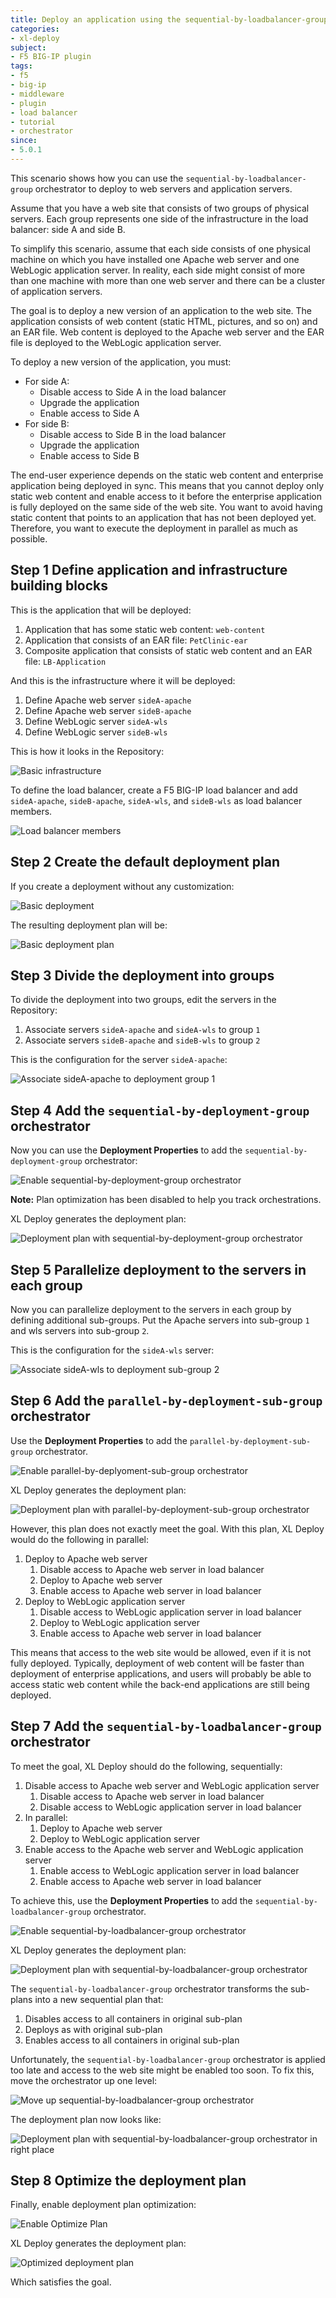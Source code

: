 ```yaml
---
title: Deploy an application using the sequential-by-loadbalancer-group orchestrator
categories:
- xl-deploy
subject:
- F5 BIG-IP plugin
tags:
- f5
- big-ip
- middleware
- plugin
- load balancer
- tutorial
- orchestrator
since:
- 5.0.1
---
```


This scenario shows how you can use the `sequential-by-loadbalancer-group` orchestrator to deploy to web servers and application servers.

Assume that you have a web site that consists of two groups of physical servers. Each group represents one side of the infrastructure in the load balancer: side A and side B.

To simplify this scenario, assume that each side consists of one physical machine on which you have installed one Apache web server and one WebLogic application server. In reality, each side might consist of more than one machine with more than one web server and there can be a cluster of application servers.

The goal is to deploy a new version of an application to the web site. The application consists of web content (static HTML, pictures, and so on) and an EAR file. Web content is deployed to the Apache web server and the EAR file is deployed to the WebLogic application server.

To deploy a new version of the application, you must:

* For side A:
	* Disable access to Side A in the load balancer
	* Upgrade the application 
	* Enable access to Side A
* For side B:
	* Disable access to Side B in the load balancer
	* Upgrade the application 
	* Enable access to Side B

The end-user experience depends on the static web content and enterprise application being deployed in sync. This means that you cannot deploy only static web content and enable access to it before the enterprise application is fully deployed on the same side of the web site. You want to avoid having static content that points to an application that has not been deployed yet. Therefore, you want to execute the deployment in parallel as much as possible.

## Step 1 Define application and infrastructure building blocks

This is the application that will be deployed:

1. Application that has some static web content: `web-content`
2. Application that consists of an EAR file: `PetClinic-ear`
3. Composite application that consists of static web content and an EAR file: `LB-Application`

And this is the infrastructure where it will be deployed:

1. Define Apache web server `sideA-apache`
2. Define Apache web server `sideB-apache`
3. Define WebLogic server `sideA-wls`
4. Define WebLogic server `sideB-wls`

This is how it looks in the Repository:

![Basic infrastructure](images/deploy-using-sequential-by-loadbalancer-orchestrator/basic_infrastructure.png)

To define the load balancer, create a F5 BIG-IP load balancer and add `sideA-apache`, `sideB-apache`, `sideA-wls`, and `sideB-wls` as load balancer members.

![Load balancer members](images/deploy-using-sequential-by-loadbalancer-orchestrator/load_balancer_members.png)

## Step 2 Create the default deployment plan

If you create a deployment without any customization:

![Basic deployment](images/deploy-using-sequential-by-loadbalancer-orchestrator/deployment_1.png)

The resulting deployment plan will be:

![Basic deployment plan](images/deploy-using-sequential-by-loadbalancer-orchestrator/deployment_plan_basic.png)

## Step 3 Divide the deployment into groups

To divide the deployment into two groups, edit the servers in the Repository:

1. Associate servers `sideA-apache` and `sideA-wls` to group `1`
2. Associate servers `sideB-apache` and `sideB-wls` to group `2`

This is the configuration for the server `sideA-apache`:

![Associate sideA-apache to deployment group 1](images/deploy-using-sequential-by-loadbalancer-orchestrator/deployment_group_1.png)

## Step 4 Add the `sequential-by-deployment-group` orchestrator

Now you can use the **Deployment Properties** to add the `sequential-by-deployment-group` orchestrator:

![Enable sequential-by-deployment-group orchestrator](images/deploy-using-sequential-by-loadbalancer-orchestrator/deployment_options_1.png)

**Note:** Plan optimization has been disabled to help you track orchestrations.

XL Deploy generates the deployment plan:

![Deployment plan with sequential-by-deployment-group orchestrator](images/deploy-using-sequential-by-loadbalancer-orchestrator/deployment_plan_sequential_by_group.png)

## Step 5 Parallelize deployment to the servers in each group

Now you can parallelize deployment to the servers in each group by defining additional sub-groups. Put the Apache servers into sub-group `1` and wls servers into sub-group `2`.

This is the configuration for the `sideA-wls` server:

![Associate sideA-wls to deployment sub-group 2](images/deploy-using-sequential-by-loadbalancer-orchestrator/deployment_sub_group_2.png)

## Step 6 Add the `parallel-by-deployment-sub-group` orchestrator

Use the **Deployment Properties** to add the `parallel-by-deployment-sub-group` orchestrator.

![Enable parallel-by-deplyoment-sub-group orchestrator](images/deploy-using-sequential-by-loadbalancer-orchestrator/deployment_options_2.png)

XL Deploy generates the deployment plan:

![Deployment plan with parallel-by-deployment-sub-group orchestrator](images/deploy-using-sequential-by-loadbalancer-orchestrator/deployment_plan_parallel_by_sub_group.png)

However, this plan does not exactly meet the goal. With this plan, XL Deploy would do the following in parallel:

1. Deploy to Apache web server
	1. Disable access to Apache web server in load balancer
	1. Deploy to Apache web server
	1. Enable access to Apache web server in load balancer
1. Deploy to WebLogic application server
	1. Disable access to WebLogic application server in load balancer
	1. Deploy to WebLogic application server
	1. Enable access to Apache web server in load balancer

This means that access to the web site would be allowed, even if it is not fully deployed. Typically, deployment of web content will be faster than deployment of enterprise applications, and users will probably be able to access static web content while the back-end applications are still being deployed.

## Step 7 Add the `sequential-by-loadbalancer-group` orchestrator

To meet the goal, XL Deploy should do the following, sequentially:

1. Disable access to Apache web server and WebLogic application server
	1. Disable access to Apache web server in load balancer
	1. Disable access to WebLogic application server in load balancer
1. In parallel:
	1. Deploy to Apache web server
	1. Deploy to WebLogic application server
1. Enable access to the Apache web server and WebLogic application server
	1. Enable access to WebLogic application server in load balancer
	1. Enable access to Apache web server in load balancer

To achieve this, use the **Deployment Properties** to add the `sequential-by-loadbalancer-group` orchestrator.

![Enable sequential-by-loadbalancer-group orchestrator](images/deploy-using-sequential-by-loadbalancer-orchestrator/deployment_options_3.png)

XL Deploy generates the deployment plan:

![Deployment plan with sequential-by-loadbalancer-group orchestrator](images/deploy-using-sequential-by-loadbalancer-orchestrator/deployment_plan_nonfinal.png)

The `sequential-by-loadbalancer-group` orchestrator transforms the sub-plans into a new sequential plan that:

1. Disables access to all containers in original sub-plan
2. Deploys as with original sub-plan
3. Enables access to all containers in original sub-plan

Unfortunately, the `sequential-by-loadbalancer-group` orchestrator is applied too late and access to the web site might be enabled too soon. To fix this, move the orchestrator up one level:

![Move up sequential-by-loadbalancer-group orchestrator](images/deploy-using-sequential-by-loadbalancer-orchestrator/deployment_options_4.png)

The deployment plan now looks like:

![Deployment plan with sequential-by-loadbalancer-group orchestrator in right place](images/deploy-using-sequential-by-loadbalancer-orchestrator/deployment_plan_final.png)

## Step 8 Optimize the deployment plan

Finally, enable deployment plan optimization:

![Enable Optimize Plan](images/deploy-using-sequential-by-loadbalancer-orchestrator/deployment_options_5.png)

XL Deploy generates the deployment plan:

![Optimized deployment plan](images/deploy-using-sequential-by-loadbalancer-orchestrator/deployment_plan_final_optimized.png)

Which satisfies the goal.
